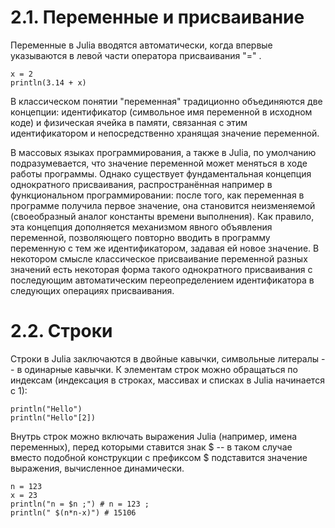 # 2.1. Переменные и присваивание
Переменные в Julia вводятся автоматически, когда впервые указываются в левой части оператора присваивания "=" .

```
x = 2
println(3.14 + x)
```
В классическом понятии "переменная" традиционно объединяются две концепции: идентификатор (символьное имя переменной в исходном коде) и физическая ячейка в памяти, связанная с этим идентификатором и непосредственно хранящая значение переменной.

В массовых языках программирования, а также в Julia, по умолчанию подразумевается, что значение переменной может меняться в ходе работы программы. Однако существует фундаментальная концепция однократного присваивания, распространённая например в функциональном программировании: после того, как переменная в программе получила первое значение, она становится неизменяемой (своеобразный аналог константы времени выполнения).
Как правило, эта концепция дополняется механизмом явного объявления переменной, позволяющего повторно вводить в программу переменную с тем же идентификатором, задавая ей новое значение. В некотором смысле классическое присваивание переменной разных значений есть некоторая форма такого однократного присваивания с последующим автоматическим переопределением идентификатора в следующих операциях присваивания.

# 2.2. Строки
Строки в Julia заключаются в двойные кавычки, символьные литералы -- в одинарные кавычки.
К элементам строк можно обращаться по индексам (индексация в строках, массивах и списках в Julia начинается с 1):

```
println("Hello")
println("Hello"[2])
```
Внутрь строк можно включать выражения Julia (например, имена переменных), перед которыми ставится знак $ -- в таком случае вместо подобной конструкции с префиксом $ подставится значение выражения, вычисленное динамически.

```
n = 123
x = 23
println("n = $n ;") # n = 123 ;
println(" $(n*n-x)") # 15106

```
